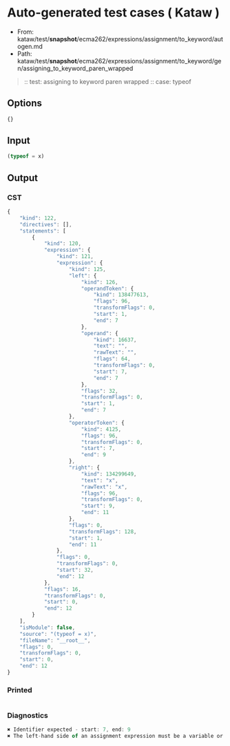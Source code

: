 # Auto-generated test cases ( Kataw )
- From: kataw/test/__snapshot__/ecma262/expressions/assignment/to_keyword/autogen.md
- Path: kataw/test/__snapshot__/ecma262/expressions/assignment/to_keyword/gen/assigning_to_keyword_paren_wrapped
> :: test: assigning to keyword paren wrapped
> :: case: typeof
## Options

`````js
{}
`````
## Input

`````js
(typeof = x)
`````
## Output

### CST

```javascript
{
    "kind": 122,
    "directives": [],
    "statements": [
        {
            "kind": 120,
            "expression": {
                "kind": 121,
                "expression": {
                    "kind": 125,
                    "left": {
                        "kind": 126,
                        "operandToken": {
                            "kind": 138477613,
                            "flags": 96,
                            "transformFlags": 0,
                            "start": 1,
                            "end": 7
                        },
                        "operand": {
                            "kind": 16637,
                            "text": "",
                            "rawText": "",
                            "flags": 64,
                            "transformFlags": 0,
                            "start": 7,
                            "end": 7
                        },
                        "flags": 32,
                        "transformFlags": 0,
                        "start": 1,
                        "end": 7
                    },
                    "operatorToken": {
                        "kind": 4125,
                        "flags": 96,
                        "transformFlags": 0,
                        "start": 7,
                        "end": 9
                    },
                    "right": {
                        "kind": 134299649,
                        "text": "x",
                        "rawText": "x",
                        "flags": 96,
                        "transformFlags": 0,
                        "start": 9,
                        "end": 11
                    },
                    "flags": 0,
                    "transformFlags": 128,
                    "start": 1,
                    "end": 11
                },
                "flags": 0,
                "transformFlags": 0,
                "start": 32,
                "end": 12
            },
            "flags": 16,
            "transformFlags": 0,
            "start": 0,
            "end": 12
        }
    ],
    "isModule": false,
    "source": "(typeof = x)",
    "fileName": "__root__",
    "flags": 0,
    "transformFlags": 0,
    "start": 0,
    "end": 12
}
```

### Printed

```javascript

```

### Diagnostics

```javascript
✖ Identifier expected - start: 7, end: 9
✖ The left-hand side of an assignment expression must be a variable or a property access - start: 7, end: 9

```

